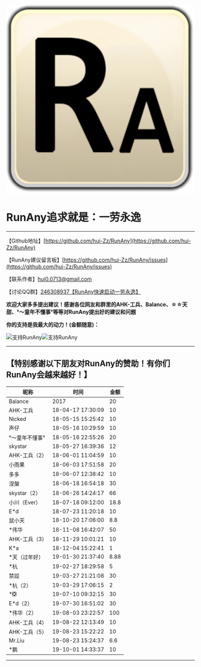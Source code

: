 ![logo](/assets/images/RunAny.svg ':size=400x199')

# RunAny追求就是：**一劳永逸**

---

【Github地址】[https://github.com/hui-Zz/RunAny](https://github.com/hui-Zz/RunAny)

【RunAny建议留言板】[https://github.com/hui-Zz/RunAny/issues](https://github.com/hui-Zz/RunAny/issues)

【联系作者】hui0.0713@gmail.com

【讨论QQ群】[246308937【RunAny快速启动一劳永逸】](https://jq.qq.com/?_wv=1027&k=445Ug7u)

**欢迎大家多多提出建议！感谢各位网友和群里的AHK-工兵、Balance、☆☆天甜、°～童年不懂事°等等对RunAny提出好的建议和问题**

**你的支持是我最大的动力！(金额随意)：**

<img src="https://raw.githubusercontent.com/hui-Zz/RunAny/logic/支持RunAny.jpg" alt="支持RunAny" width="280" height="280"><img src="https://raw.githubusercontent.com/hui-Zz/RunAny/logic/支持RunAny.png" alt="支持RunAny" width="280" height="280">

---

## 【特别感谢以下朋友对RunAny的赞助！有你们RunAny会越来越好！】

| 昵称           | 时间              | 金额 |
| -------------- | ----------------- | ---- |
| Balance        | 2017              | 20   |
| AHK-工兵       | 18-04-17 17:30:09 | 10   |
| Nicked         | 18-05-15 15:25:42 | 10   |
| 声仔           | 18-05-16 10:29:59 | 10   |
| °～童年不懂事° | 18-05-16 22:55:26 | 20   |
| skystar        | 18-05-27 16:39:36 | 12   |
| AHK-工兵（2）  | 18-06-01 11:04:59 | 10   |
| 小雨果         | 18-06-03 17:51:58 | 20   |
| 多多           | 18-06-07 12:38:42 | 10   |
| 涅槃           | 18-06-18 16:54:18 | 30   |
| skystar（2）   | 18-06-26 14:24:17 | 66   |
| 小川（Ever）   | 18-07-18 09:12:00 | 18.8 |
| E*d            | 18-07-23 11:20:18 | 10   |
| 鼠小天         | 18-10-20 17:06:00 | 8.8  |
| *伟华          | 18-11-08 16:42:07 | 50   |
| AHK-工兵（3）  | 18-11-29 10:01:21 | 10   |
| K*a            | 18-12-04 15:22:41 | 1    |
| *天（过年好）  | 19-01-30 21:37:40 | 8.88 |
| *杭            | 19-02-27 18:29:58 | 5    |
| 禁誋           | 19-03-27 21:21:08 | 30   |
| *杭（2）       | 19-03-29 17:06:15 | 2    |
| *❎             | 19-07-10 09:32:15 | 30   |
| E*d（2）       | 19-07-30 16:51:02 | 30   |
| *伟华（2）     | 19-08-03 23:22:57 | 100  |
| AHK-工兵（4）  | 19-08-22 12:13:49 | 10   |
| AHK-工兵（5）  | 19-08-23 15:22:22 | 10   |
| Mr.Liu         | 19-08-23 15:24:37 | 6.6  |
| *鹏            | 19-10-01 14:33:37 | 10   |

---